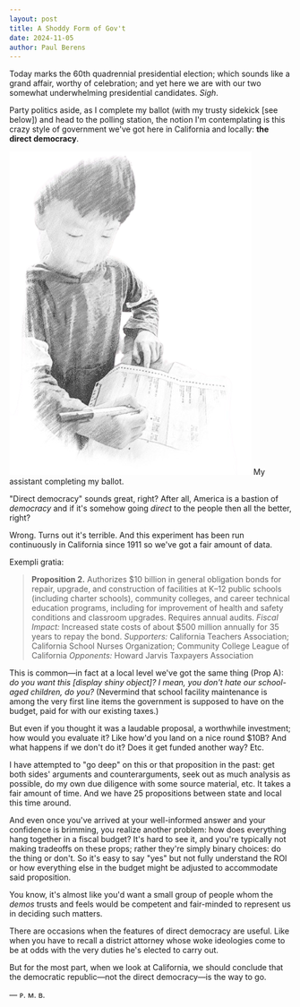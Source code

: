 ```yaml
---
layout: post
title: A Shoddy Form of Gov't
date: 2024-11-05
author:	Paul Berens
---
```

Today marks the 60th quadrennial presidential election; which sounds like a grand affair, worthy of celebration; and yet here we are with our two somewhat underwhelming presidential candidates. *Sigh*.

Party politics aside, as I complete my ballot (with my trusty sidekick [see below]) and head to the polling station, the notion I'm contemplating is this crazy style of government we've got here in California and locally: **the direct democracy**.

![completing the ballot](/assets/og/post_ballot.png)
<span class="muted small">My assistant completing my ballot.</span>

"Direct democracy" sounds great, right? After all, America is a bastion of *democracy* and if it's somehow going *direct* to the people then all the better, right?

Wrong. Turns out it's terrible. And this experiment has been run continuously in California since 1911 so we've got a fair amount of data.

Exempli gratia:

> **Proposition 2.** Authorizes $10 billion in general obligation bonds for repair, upgrade, and construction of facilities at K–12 public schools (including charter schools), community colleges, and career technical education programs, including for improvement of health and safety conditions and classroom upgrades. Requires annual audits. *Fiscal Impact:* Increased state costs of about $500 million annually for 35 years to repay the bond. *Supporters:* California Teachers Association; California School Nurses Organization; Community College League of California *Opponents:* Howard Jarvis Taxpayers Association

This is common—in fact at a local level we've got the same thing (Prop A): *do you want this [display shiny object]? I mean, you don't hate our school-aged children, do you?* (Nevermind that school facility maintenance is among the very first line items the government is supposed to have on the budget, paid for with our existing taxes.)

But even if you thought it was a laudable proposal, a worthwhile investment; how would you evaluate it? Like how'd you land on a nice round $10B? And what happens if we don't do it? Does it get funded another way? Etc.

I have attempted to "go deep" on this or that proposition in the past: get both sides' arguments and counterarguments, seek out as much analysis as possible, do my own due diligence with some source material, etc. It takes a fair amount of time. And we have 25 propositions between state and local this time around.

And even once you've arrived at your well-informed answer and your confidence is brimming, you realize another problem: how does everything hang together in a fiscal budget? It's hard to see it, and you're typically not making tradeoffs on these props; rather they're simply binary choices: do the thing or don't. So it's easy to say "yes" but not fully understand the ROI or how everything else in the budget might be adjusted to accommodate said proposition.

You know, it's almost like you'd want a small group of people whom the *demos* trusts and feels would be competent and fair-minded to represent us in deciding such matters.

There are occasions when the features of direct democracy are useful. Like when you have to recall a district attorney whose woke ideologies come to be at odds with the very duties he's elected to carry out.

But for the most part, when we look at California, we should conclude that the democratic republic—not the direct democracy—is the way to go.

— ᴘ. ᴍ. ʙ.